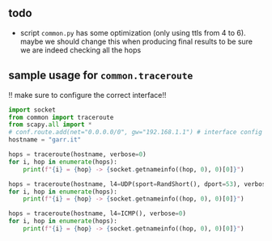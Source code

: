 ## todo
+ script `common.py` has some optimization (only using ttls from 4 to 6). maybe we should change this when producing
final results to be sure we are indeed checking all the hops


## sample usage for `common.traceroute`
!! make sure to configure the correct interface!!

```python
import socket
from common import traceroute
from scapy.all import *
# conf.route.add(net="0.0.0.0/0", gw="192.168.1.1") # interface config in our case
hostname = "garr.it"

hops = traceroute(hostname, verbose=0)
for i, hop in enumerate(hops):
    print(f"{i} = {hop} -> {socket.getnameinfo((hop, 0), 0)[0]}")

hops = traceroute(hostname, l4=UDP(sport=RandShort(), dport=53), verbose=0)
for i, hop in enumerate(hops):
    print(f"{i} = {hop} -> {socket.getnameinfo((hop, 0), 0)[0]}")

hops = traceroute(hostname, l4=ICMP(), verbose=0)
for i, hop in enumerate(hops):
    print(f"{i} = {hop} -> {socket.getnameinfo((hop, 0), 0)[0]}")
```